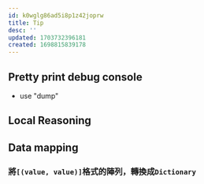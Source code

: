 ```yaml
---
id: k0wglg86ad5i8p1z42joprw
title: Tip
desc: ''
updated: 1703732396181
created: 1698815839178
---
```


## Pretty print debug console

- use "dump"

## Local Reasoning

## Data mapping

### 將`[(value, value)]`格式的陣列，轉換成`Dictionary`

